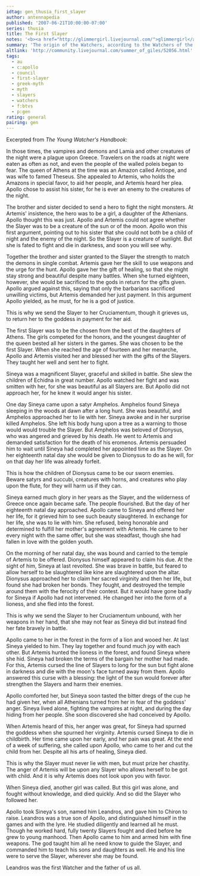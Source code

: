 ```yaml
---
idtag: gen_thusia_first_slayer
author: antennapedia
published: '2007-06-21T10:00:00-07:00'
series: thusia
title: The First Slayer
notes: '<b><a href="http://glimmergirl.livejournal.com/">glimmergirl</a></b> is my Greek antiquities expert. <b><a href="http://theblackmare.livejournal.com/">theblackmare</a></b> assisted.'
summary: 'The origin of the Watchers, according to the Watchers of the 20th century.'
altlink: 'http://community.livejournal.com/summer_of_giles/52056.html'
tags:
  - au
  - c:apollo
  - council
  - first-slayer
  - greek-myth
  - myth
  - slayers
  - watchers
  - f:btvs
  - p:gen
rating: general
pairing: gen
---
```

<p>Excerpted from <em>The Young Watcher's Handbook</em>:</p>

<p>In those times, the vampires and demons and Lamia and other creatures of the night were a plague upon Greece. Travelers on the roads at night were eaten as often as not, and even the people of the walled poleis began to fear. The queen of Athens at the time was an Amazon called Antiope, and was wife to famed Theseus. She appealed to Artemis, who holds the Amazons in special favor, to aid her people, and Artemis heard her plea. Apollo chose to assist his sister, for he is ever an enemy to the creatures of the night.</p>

<p>The brother and sister decided to send a hero to fight the night monsters. At Artemis' insistence, the hero was to be a girl, a daughter of the Athenians. Apollo thought this was just. Apollo and Artemis could not agree whether the Slayer was to be a creature of the sun or of the moon. Apollo won this first argument, pointing out to his sister that she could not both be a child of night and the enemy of the night. So the Slayer is a creature of sunlight. But she is fated to fight and die in darkness, and soon you will see why.</p>

<p>Together the brother and sister granted to the Slayer the strength to match the demons in single combat. Artemis gave her the skill to use weapons and the urge for the hunt. Apollo gave her the gift of healing, so that she might stay strong and beautiful despite many battles. When she turned eighteen, however, she would be sacrificed to the gods in return for the gifts given. Apollo argued against this, saying that only the barbarians sacrificed unwilling victims, but Artemis demanded her just payment. In this argument Apollo yielded, as he must, for he is a god of justice.</p>

<p>This is why we send the Slayer to her Cruciamentum, though it grieves us, to return her to the goddess in payment for her aid.</p>

<p>The first Slayer was to be the chosen from the best of the daughters of Athens. The girls competed for the honors, and the youngest daughter of the queen bested all her sisters in the games. She was chosen to be the first Slayer. When she reached the age of fourteen and her menarche, Apollo and Artemis visited her and blessed her with the gifts of the Slayers. They taught her well and sent her to fight. </p>

<p>Sineya was a magnificent Slayer, graceful and skilled in battle. She slew the children of Echidna in great number. Apollo watched her fight and was smitten with her, for she was beautiful as all Slayers are. But Apollo did not approach her, for he knew it would anger his sister.</p>

<p>One day Sineya came upon a satyr Amphelos. Amphelos found Sineya sleeping in the woods at dawn after a long hunt. She was beautiful, and Amphelos approached her to lie with her. Sineya awoke and in her surprise killed Amphelos. She left his body hung upon a tree as a warning to those would would trouble the Slayer. But Amphelos was beloved of Dionysus, who was angered and grieved by his death. He went to Artemis and demanded satisfaction for the death of his eromenos. Artemis persuaded him to wait until Sineya had completed her appointed time as the Slayer. On her eighteenth natal day she would be given to Dionysus to do as he will, for on that day her life was already forfeit.</p>

<p>This is how the children of Dionysus came to be our sworn enemies. Beware satyrs and succubi, creatures with horns, and creatures who play upon the flute, for they will harm us if they can.</p>

<p>Sineya earned much glory in her years as the Slayer, and the wilderness of Greece once again became safe. The people flourished. But the day of her eighteenth natal day approached. Apollo came to Sineya and offered her her life, for it grieved him to see such beauty slaughtered. In exchange for her life, she was to lie with him. She refused, being honorable and determined to fulfill her mother's agreement with Artemis. He came to her every night with the same offer, but she was steadfast, though she had fallen in love with the golden youth.</p>

<p>On the morning of her natal day, she was bound and carried to the temple of Artemis to be offered. Dionysus himself appeared to claim his due. At the sight of him, Sineya at last revolted. She was brave in battle, but feared to allow herself to be slaughtered like kine are slaughtered upon the altar. Dionysus approached her to claim her sacred virginity and then her life, but found she had broken her bonds. They fought, and destroyed the temple around them with the ferocity of their contest. But it would have gone badly for Sineya if Apollo had not intervened. He changed her into the form of a lioness, and she fled into the forest.</p>

<p>This is why we send the Slayer to her Cruciamentum unbound, with her weapons in her hand, that she may not fear as Sineya did but instead find her fate bravely in battle.</p>

<p>Apollo came to her in the forest in the form of a lion and wooed her. At last Sineya yielded to him. They lay together and found much joy with each other. But Artemis hunted the lioness in the forest, and found Sineya where she hid. Sineya had broken the terms of the bargain her mother had made. For this, Artemis cursed the line of Slayers to long for the sun but fight alone in darkness and die with the moon's face turned away from them. Apollo answered this curse with a blessing: the light of the sun would forever after strengthen the Slayers and harm their enemies. </p>

<p>Apollo comforted her, but Sineya soon tasted the bitter dregs of the cup he had given her, when all Athenians turned from her in fear of the goddess' anger. Sineya lived alone, fighting the vampires at night, and during the day hiding from her people. She soon discovered she had conceived by Apollo. </p>

<p>When Artemis heard of this, her anger was great, for Sineya had spurned the goddess when she spurned her virginity. Artemis cursed Sineya to die in childbirth. Her time came upon her early, and her pain was great. At the end of a week of suffering, she called upon Apollo, who came to her and cut the child from her. Despite all his arts of healing, Sineya died.</p>

<p>This is why the Slayer must never lie with men, but must prize her chastity. The anger of Artemis will be upon any Slayer who allows herself to be got with child. And it is why Artemis does not look upon you with favor.</p>

<p>When Sineya died, another girl was called. But this girl was alone, and fought without knowledge, and died quickly. And so did the Slayer who followed her.</p>

<p>Apollo took Sineya's son, named him Leandros, and gave him to Chiron to raise. Leandros was a true son of Apollo, and distinguished himself in the games and with the lyre. He studied diligently and learned all he must. Though he worked hard, fully twenty Slayers fought and died before he grew to young manhood. Then Apollo came to him and armed him with fine weapons. The god taught him all he need know to guide the Slayer, and commanded him to teach his sons and daughters as well. He and his line were to serve the Slayer, wherever she may be found.</p>

<p>Leandros was the first Watcher and the father of us all.</p>
